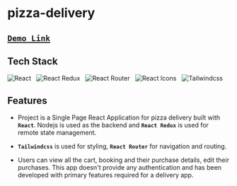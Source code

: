 # pizza-delivery

## [` Demo Link `](https://playful-brigadeiros-5f7d07.netlify.app/)

## Tech Stack

![React](https://img.shields.io/badge/React-20232A?style=for-the-badge&logo=react&logoColor=61DAFB)
&nbsp;&nbsp;![React Redux](https://img.shields.io/badge/redux-8A2BE2)
&nbsp;&nbsp;![React Router](https://img.shields.io/badge/React_Router-CA4245?style=for-the-badge&logo=react-router&logoColor=white)
&nbsp;&nbsp;![React Icons](https://img.shields.io/badge/React_Icons-5588FF?style=for-the-badge&logo=React_Icons&logoColor=black)
&nbsp;&nbsp;![Tailwindcss](https://img.shields.io/badge/Tailwindcss-8A2BE2)


## Features

-   Project is a Single Page React Application for pizza delivery built with **`React`**. Nodejs is used as the backend and **`React Redux`** is used for remote state management.

-    **`Tailwindcss`** is used for styling, **`React Router`** for navigation and routing.

-   Users can view all the cart, booking and their purchase details, edit their purchases. This app doesn't provide any authentication and has been developed with primary features required for a delivery app.

